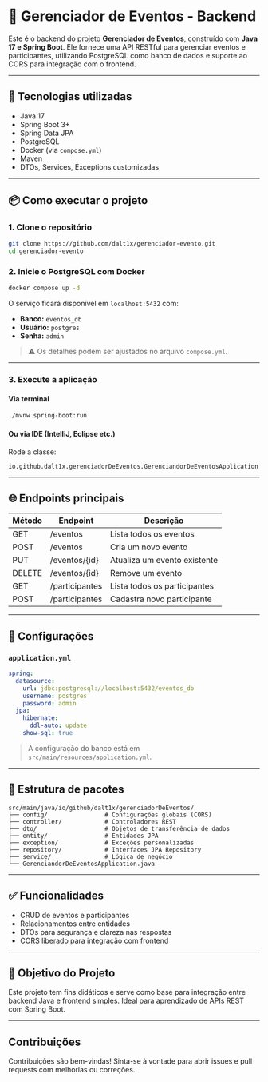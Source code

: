 
# 🎯 Gerenciador de Eventos - Backend

Este é o backend do projeto **Gerenciador de Eventos**, construído com **Java 17 e Spring Boot**. Ele fornece uma API RESTful para gerenciar eventos e participantes, utilizando PostgreSQL como banco de dados e suporte ao CORS para integração com o frontend.

---

## 🧰 Tecnologias utilizadas

- Java 17
- Spring Boot 3+
- Spring Data JPA
- PostgreSQL
- Docker (via `compose.yml`)
- Maven
- DTOs, Services, Exceptions customizadas

---

## 📦 Como executar o projeto

### 1. Clone o repositório
```bash
git clone https://github.com/dalt1x/gerenciador-evento.git
cd gerenciador-evento
```

### 2. Inicie o PostgreSQL com Docker
```bash
docker compose up -d
```

O serviço ficará disponível em `localhost:5432` com:
- **Banco:** `eventos_db`
- **Usuário:** `postgres`
- **Senha:** `admin`

> ⚠️ Os detalhes podem ser ajustados no arquivo `compose.yml`.

---

### 3. Execute a aplicação

#### Via terminal
```bash
./mvnw spring-boot:run
```

#### Ou via IDE (IntelliJ, Eclipse etc.)
Rode a classe:
```
io.github.dalt1x.gerenciadorDeEventos.GerenciandorDeEventosApplication
```

---

## 🌐 Endpoints principais

| Método | Endpoint              | Descrição                     |
|--------|------------------------|-------------------------------|
| GET    | /eventos               | Lista todos os eventos        |
| POST   | /eventos               | Cria um novo evento           |
| PUT    | /eventos/{id}          | Atualiza um evento existente  |
| DELETE | /eventos/{id}          | Remove um evento              |
| GET    | /participantes         | Lista todos os participantes  |
| POST   | /participantes         | Cadastra novo participante    |

---

## 🧾 Configurações

### `application.yml`
```yaml
spring:
  datasource:
    url: jdbc:postgresql://localhost:5432/eventos_db
    username: postgres
    password: admin
  jpa:
    hibernate:
      ddl-auto: update
    show-sql: true
```

> A configuração do banco está em `src/main/resources/application.yml`.

---

## 🧩 Estrutura de pacotes

```
src/main/java/io/github/dalt1x/gerenciadorDeEventos/
├── config/                # Configurações globais (CORS)
├── controller/            # Controladores REST
├── dto/                   # Objetos de transferência de dados
├── entity/                # Entidades JPA
├── exception/             # Exceções personalizadas
├── repository/            # Interfaces JPA Repository
├── service/               # Lógica de negócio
└── GerenciandorDeEventosApplication.java
```

---

## ✅ Funcionalidades

- CRUD de eventos e participantes
- Relacionamentos entre entidades
- DTOs para segurança e clareza nas respostas
- CORS liberado para integração com frontend

---


## 📌 Objetivo do Projeto

Este projeto tem fins didáticos e serve como base para integração entre backend Java e frontend simples. Ideal para aprendizado de APIs REST com Spring Boot.

---

## Contribuições

Contribuições são bem-vindas! Sinta-se à vontade para abrir issues e pull requests com melhorias ou correções.